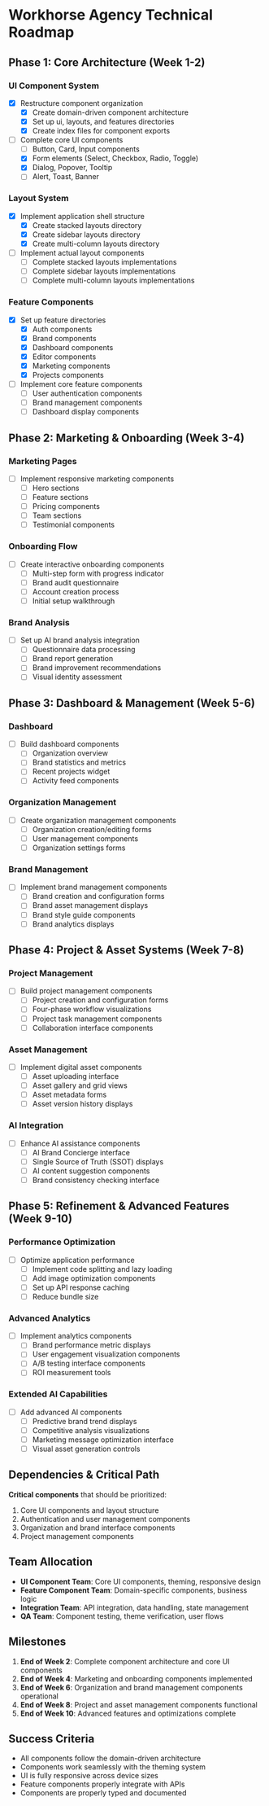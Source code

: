 # Workhorse Agency Technical Roadmap

## Phase 1: Core Architecture (Week 1-2)

### UI Component System

- [x] Restructure component organization
  - [x] Create domain-driven component architecture
  - [x] Set up ui, layouts, and features directories
  - [x] Create index files for component exports
- [ ] Complete core UI components
  - [ ] Button, Card, Input components
  - [x] Form elements (Select, Checkbox, Radio, Toggle)
  - [x] Dialog, Popover, Tooltip
  - [ ] Alert, Toast, Banner

### Layout System

- [x] Implement application shell structure
  - [x] Create stacked layouts directory
  - [x] Create sidebar layouts directory
  - [x] Create multi-column layouts directory
- [ ] Implement actual layout components
  - [ ] Complete stacked layouts implementations
  - [ ] Complete sidebar layouts implementations
  - [ ] Complete multi-column layouts implementations

### Feature Components

- [x] Set up feature directories
  - [x] Auth components
  - [x] Brand components
  - [x] Dashboard components
  - [x] Editor components
  - [x] Marketing components
  - [x] Projects components
- [ ] Implement core feature components
  - [ ] User authentication components
  - [ ] Brand management components
  - [ ] Dashboard display components

## Phase 2: Marketing & Onboarding (Week 3-4)

### Marketing Pages

- [ ] Implement responsive marketing components
  - [ ] Hero sections
  - [ ] Feature sections
  - [ ] Pricing components
  - [ ] Team sections
  - [ ] Testimonial components

### Onboarding Flow

- [ ] Create interactive onboarding components
  - [ ] Multi-step form with progress indicator
  - [ ] Brand audit questionnaire
  - [ ] Account creation process
  - [ ] Initial setup walkthrough

### Brand Analysis

- [ ] Set up AI brand analysis integration
  - [ ] Questionnaire data processing
  - [ ] Brand report generation
  - [ ] Brand improvement recommendations
  - [ ] Visual identity assessment

## Phase 3: Dashboard & Management (Week 5-6)

### Dashboard

- [ ] Build dashboard components
  - [ ] Organization overview
  - [ ] Brand statistics and metrics
  - [ ] Recent projects widget
  - [ ] Activity feed components

### Organization Management

- [ ] Create organization management components
  - [ ] Organization creation/editing forms
  - [ ] User management components
  - [ ] Organization settings forms

### Brand Management

- [ ] Implement brand management components
  - [ ] Brand creation and configuration forms
  - [ ] Brand asset management displays
  - [ ] Brand style guide components
  - [ ] Brand analytics displays

## Phase 4: Project & Asset Systems (Week 7-8)

### Project Management

- [ ] Build project management components
  - [ ] Project creation and configuration forms
  - [ ] Four-phase workflow visualizations
  - [ ] Project task management components
  - [ ] Collaboration interface components

### Asset Management

- [ ] Implement digital asset components
  - [ ] Asset uploading interface
  - [ ] Asset gallery and grid views
  - [ ] Asset metadata forms
  - [ ] Asset version history displays

### AI Integration

- [ ] Enhance AI assistance components
  - [ ] AI Brand Concierge interface
  - [ ] Single Source of Truth (SSOT) displays
  - [ ] AI content suggestion components
  - [ ] Brand consistency checking interface

## Phase 5: Refinement & Advanced Features (Week 9-10)

### Performance Optimization

- [ ] Optimize application performance
  - [ ] Implement code splitting and lazy loading
  - [ ] Add image optimization components
  - [ ] Set up API response caching
  - [ ] Reduce bundle size

### Advanced Analytics

- [ ] Implement analytics components
  - [ ] Brand performance metric displays
  - [ ] User engagement visualization components
  - [ ] A/B testing interface components
  - [ ] ROI measurement tools

### Extended AI Capabilities

- [ ] Add advanced AI components
  - [ ] Predictive brand trend displays
  - [ ] Competitive analysis visualizations
  - [ ] Marketing message optimization interface
  - [ ] Visual asset generation controls

## Dependencies & Critical Path

**Critical components** that should be prioritized:
1. Core UI components and layout structure
2. Authentication and user management components
3. Organization and brand interface components
4. Project management components

## Team Allocation

- **UI Component Team**: Core UI components, theming, responsive design
- **Feature Component Team**: Domain-specific components, business logic
- **Integration Team**: API integration, data handling, state management
- **QA Team**: Component testing, theme verification, user flows

## Milestones

1. **End of Week 2**: Complete component architecture and core UI components
2. **End of Week 4**: Marketing and onboarding components implemented
3. **End of Week 6**: Organization and brand management components operational
4. **End of Week 8**: Project and asset management components functional
5. **End of Week 10**: Advanced features and optimizations complete

## Success Criteria

- All components follow the domain-driven architecture
- Components work seamlessly with the theming system
- UI is fully responsive across device sizes
- Feature components properly integrate with APIs
- Components are properly typed and documented 